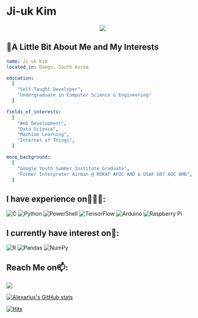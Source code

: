 # Ji-uk Kim
<p align="center">
  <img src="https://capsule-render.vercel.app/api?type=waving&color=timeGradient&text=Hello!&height=100&section=header"/>
</p>

<h2>👋A Little Bit About Me and My Interests</h2>

```yaml
name: Ji-uk Kim
located_in: Daegu, South Korea

education:
  [
    "Self-Taught Developer",
    "Undergraduate in Computer Science & Engineering"
  ]

fields_of_interests:
  [
    "Web Development",
    "Data Science",
    "Machine Learning",
    "Internet of Things",
  ]

more_background:
  [
    "Google Youth Summer Institute Graduate",
    "Former Interpreter Airman @ ROKAF AFOC AMD & USAF 607 AOC AMD",
  ]

```

## I have experience on👨🏻‍💻:
![C](https://img.shields.io/badge/c-%2300599C.svg?style=for-the-badge&logo=c&logoColor=white)
![Python](https://img.shields.io/badge/python-3670A0?style=for-the-badge&logo=python&logoColor=ffdd54)
![PowerShell](https://img.shields.io/badge/PowerShell-%235391FE.svg?style=for-the-badge&logo=powershell&logoColor=white)
![TensorFlow](https://img.shields.io/badge/TensorFlow-%23FF6F00.svg?style=for-the-badge&logo=TensorFlow&logoColor=white)
![Arduino](https://img.shields.io/badge/-Arduino-00979D?style=for-the-badge&logo=Arduino&logoColor=white)
![Raspberry Pi](https://img.shields.io/badge/-RaspberryPi-C51A4A?style=for-the-badge&logo=Raspberry-Pi)
## I currently have interest on🌱:
![R](https://img.shields.io/badge/r-%23276DC3.svg?style=for-the-badge&logo=r&logoColor=white)
![Pandas](https://img.shields.io/badge/pandas-%23150458.svg?style=for-the-badge&logo=pandas&logoColor=white)
![NumPy](https://img.shields.io/badge/numpy-%23013243.svg?style=for-the-badge&logo=numpy&logoColor=white)
## Reach Me on📫:
<a href="https://www.instagram.com/rktmanindahouse" target="_blank"><img src="https://img.shields.io/badge/Instagram-%23E4405F?style=for-the-badge&logo=Instagram&logoColor=white"/></a>

[![Alexarius's GitHub stats](https://github-readme-stats.vercel.app/api?username=Alexarius&show_icons=true&theme=radical&count_private=true)](https://github.com/anuraghazra/github-readme-stats)

[![Hits](https://hits.seeyoufarm.com/api/count/incr/badge.svg?url=https%3A%2F%2Fgithub.com%2FAlexarius&count_bg=%2379C83D&title_bg=%23555555&icon=&icon_color=%23E7E7E7&title=hits&edge_flat=false)](https://hits.seeyoufarm.com)

<!--
<a href="{연결할 링크}" target="_blank"><img src="https://img.shields.io/badge/{쓰고 싶은 텍스트}-{컬러 코드}?style=flat-square&logo={브랜드 이름}&logoColor=white"/></a>

https://github.com/Ileriayo/markdown-badges
-->
